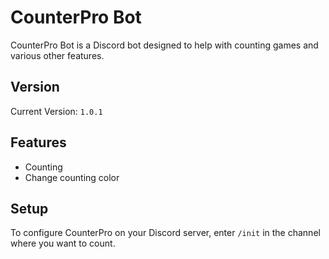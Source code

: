 # CounterPro Bot

CounterPro Bot is a Discord bot designed to help with counting games and various other features.

## Version

Current Version: `1.0.1`

## Features

- Counting 
- Change counting color

## Setup

To configure CounterPro on your Discord server, enter `/init` in the channel where you want to count.
